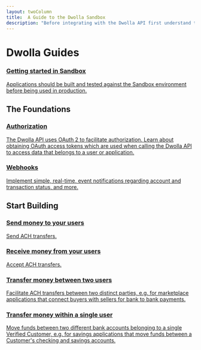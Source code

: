 ```yaml
---
layout: twoColumn
title:  A Guide to the Dwolla Sandbox
description: "Before integrating with the Dwolla API first understand the basic funds flows and which apply to your use case."
---
```


<h1>Dwolla Guides</h1>
<nav class="grid-nav">
    <a href="/guides/sandbox-setup" class="icon-guides-sandbox-featured grid-nav__item grid-nav__item--large">
        <h3>Getting started in Sandbox</h3>
        <p>Applications should be built and tested against the Sandbox environment before being used in production.</p>
    </a>
</nav>
<h2>The Foundations</h2>
<nav class="grid-nav">
    <a href="/guides/auth" class="icon-guides-oauth-small grid-nav__item">
        <h3>Authorization</h3>
        <p>The Dwolla API uses OAuth 2 to facilitate authorization. Learn about obtaining OAuth access tokens which are used when calling the Dwolla API to access data that belongs to a user or application.</p>
    </a>
    <a href="/guides/webhooks" class="icon-guides-web-hooks-small grid-nav__item">
      <h3>Webhooks</h3>
      <p>Implement simple, real-time, event notifications regarding account and transaction status, and more.</p>
    </a>
</nav>
<h2>Start Building</h2>
<nav class="grid-nav">
    <a href="/guides/send-money" class="icon-guides-send-small grid-nav__item">
        <h3>Send money to your users</h3>
        <p>Send ACH transfers.</p>
    </a>
    <a href="/guides/receive-money" class="icon-guides-receive-small grid-nav__item">
        <h3>Receive money from your users</h3>
        <p>Accept ACH transfers.</p>
    </a>
    <a href="/guides/transfer-money-between-users" class="icon-guides-transfer-small grid-nav__item">
        <h3>Transfer money between two users</h3>
        <p>Facilitate ACH transfers between two distinct parties, e.g. for marketplace applications that connect buyers with sellers for bank to bank payments.</p>
    </a>
    <a href="/guides/me-to-me" class="icon-guides-transfer-small grid-nav__item">
        <h3>Transfer money within a single user</h3>
        <p>Move funds between two different bank accounts belonging to a single Verified Customer, e.g. for savings applications that move funds between a Customer's checking and savings accounts.</p>
    </a>
</nav>
